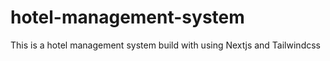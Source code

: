 # hotel-management-system
This is a hotel management system build with using Nextjs and Tailwindcss
